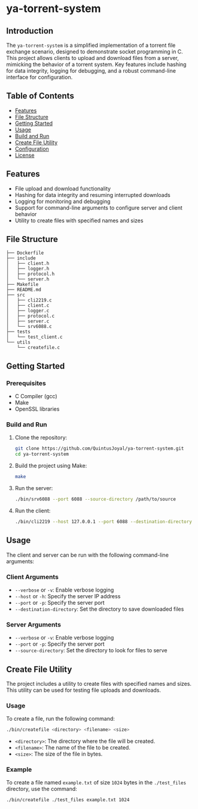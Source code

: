 # ya-torrent-system

## Introduction

The `ya-torrent-system` is a simplified implementation of a torrent file exchange scenario, designed to demonstrate socket programming in C. This project allows clients to upload and download files from a server, mimicking the behavior of a torrent system. Key features include hashing for data integrity, logging for debugging, and a robust command-line interface for configuration.

## Table of Contents

- [Features](#features)
- [File Structure](#file-structure)
- [Getting Started](#getting-started)
- [Usage](#usage)
- [Build and Run](#build-and-run)
- [Create File Utility](#create-file-utility)
- [Configuration](#configuration)
- [License](#license)

## Features

- File upload and download functionality
- Hashing for data integrity and resuming interrupted downloads
- Logging for monitoring and debugging
- Support for command-line arguments to configure server and client behavior
- Utility to create files with specified names and sizes

## File Structure

```
├── Dockerfile
├── include
│   ├── client.h
│   ├── logger.h
│   ├── protocol.h
│   └── server.h
├── Makefile
├── README.md
├── src
│   ├── cli2219.c
│   ├── client.c
│   ├── logger.c
│   ├── protocol.c
│   ├── server.c
│   └── srv6088.c
├── tests
│   └── test_client.c
└── utils
    └── createfile.c

```

## Getting Started

### Prerequisites

- C Compiler (gcc)
- Make
- OpenSSL libraries

### Build and Run

1. Clone the repository:
   ```bash
   git clone https://github.com/QuintusJoyal/ya-torrent-system.git
   cd ya-torrent-system
   ```

2. Build the project using Make:
   ```bash
   make
   ```

3. Run the server:
   ```bash
   ./bin/srv6088 --port 6088 --source-directory /path/to/source
   ```

4. Run the client:
   ```bash
   ./bin/cli2219 --host 127.0.0.1 --port 6088 --destination-directory /path/to/destination
   ```

## Usage

The client and server can be run with the following command-line arguments:

### Client Arguments
- `--verbose` or `-v`: Enable verbose logging
- `--host` or `-h`: Specify the server IP address
- `--port` or `-p`: Specify the server port
- `--destination-directory`: Set the directory to save downloaded files

### Server Arguments
- `--verbose` or `-v`: Enable verbose logging
- `--port` or `-p`: Specify the server port
- `--source-directory`: Set the directory to look for files to serve

## Create File Utility

The project includes a utility to create files with specified names and sizes. This utility can be used for testing file uploads and downloads.

### Usage

To create a file, run the following command:

```bash
./bin/createfile <directory> <filename> <size>
```

- `<directory>`: The directory where the file will be created.
- `<filename>`: The name of the file to be created.
- `<size>`: The size of the file in bytes.

### Example

To create a file named `example.txt` of size `1024` bytes in the `./test_files` directory, use the command:

```bash
./bin/createfile ./test_files example.txt 1024
```
